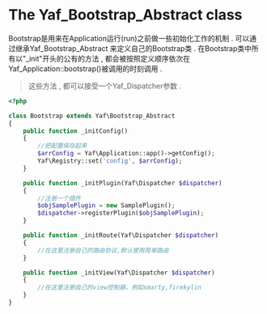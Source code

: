 # The Yaf\_Bootstrap\_Abstract class

Bootstrap是用来在Application运行\(run\)之前做一些初始化工作的机制 . 可以通过继承Yaf\_Bootstrap\_Abstract 来定义自己的Bootstrap类 . 在Bootstrap类中所有以"\_init"开头的公有的方法 , 都会被按照定义顺序依次在Yaf\_Application::bootstrap\(\)被调用的时刻调用 .

> 这些方法 , 都可以接受一个Yaf\_Dispatcher参数 .

```php
<?php

class Bootstrap extends Yaf\Bootstrap_Abstract
{
    public function _initConfig()
    {
        //把配置保存起来
        $arrConfig = Yaf\Application::app()->getConfig();
        Yaf\Registry::set('config', $arrConfig);
    }

    public function _initPlugin(Yaf\Dispatcher $dispatcher)
    {
        //注册一个插件
        $objSamplePlugin = new SamplePlugin();
        $dispatcher->registerPlugin($objSamplePlugin);
    }

    public function _initRoute(Yaf\Dispatcher $dispatcher)
    {
        //在这里注册自己的路由协议,默认使用简单路由
    }

    public function _initView(Yaf\Dispatcher $dispatcher)
    {
        //在这里注册自己的view控制器，例如smarty,firekylin
    }
}
```



